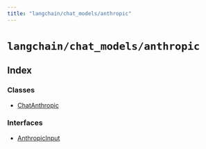```yaml
---
title: "langchain/chat_models/anthropic"
---
```


# `langchain/chat_models/anthropic`

## Index

### Classes

- [ChatAnthropic](classes/ChatAnthropic.md)

### Interfaces

- [AnthropicInput](interfaces/AnthropicInput.md)
